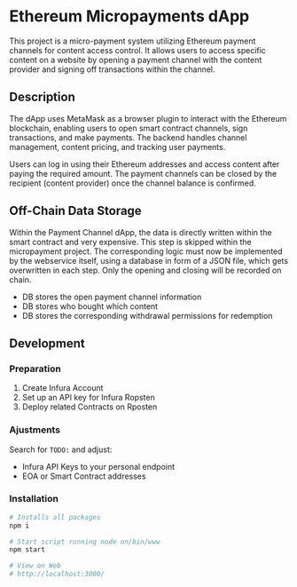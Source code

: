 # Ethereum Micropayments dApp

This project is a micro-payment system utilizing Ethereum payment channels for content access control. It allows users to access specific content on a website by opening a payment channel with the content provider and signing off transactions within the channel.

## Description

The dApp uses MetaMask as a browser plugin to interact with the Ethereum blockchain, enabling users to open smart contract channels, sign transactions, and make payments. The backend handles channel management, content pricing, and tracking user payments.

Users can log in using their Ethereum addresses and access content after paying the required amount. The payment channels can be closed by the recipient (content provider) once the channel balance is confirmed.

## Off-Chain Data Storage

Within the Payment Channel dApp, the data is directly written within the smart contract and very expensive. This step is skipped within the micropayment project. The corresponding logic must now be implemented by the webservice itself, using a database in form of a JSON file, which gets overwritten in each step. Only the opening and closing will be recorded on chain.

- DB stores the open payment channel information
- DB stores who bought which content
- DB stores the corresponding withdrawal permissions for redemption

## Development

### Preparation

1. Create Infura Account
2. Set up an API key for Infura Ropsten
3. Deploy related Contracts on Rposten

### Ajustments

Search for `TODO:` and adjust:

- Infura API Keys to your personal endpoint
- EOA or Smart Contract addresses

### Installation

```bash
# Installs all packages
npm i

# Start script running node on/bin/www
npm start

# View on Web
# http://localhost:3000/
```
